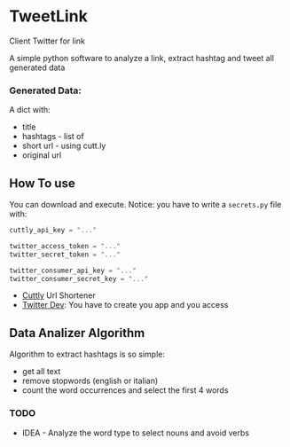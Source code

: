 # TweetLink
Client Twitter for link

A simple python software to analyze a link, extract hashtag and tweet all generated data

### Generated Data:
A dict with:
* title
* hashtags - list of
* short url - using cutt.ly
* original url

## How To use
You can download and execute.
Notice: you have to write a `secrets.py` file with:

``` python
cuttly_api_key = "..."

twitter_access_token = "..."
twitter_secret_token = "..."

twitter_consumer_api_key = "..."
twitter_consumer_secret_key = "..."
```

* [Cuttly](https://cutt.ly/) Url Shortener
* [Twitter Dev](https://developer.twitter.com/): You have to create you app and you access

## Data Analizer Algorithm 
Algorithm to extract hashtags is so simple:
* get all text
* remove stopwords (english or italian)
* count the word occurrences and select the first 4 words

### TODO
* IDEA - Analyze the word type to select nouns and avoid verbs 
